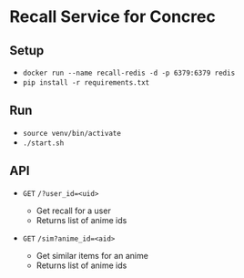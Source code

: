 # Recall Service for Concrec

## Setup
- `docker run --name recall-redis -d -p 6379:6379 redis`
- `pip install -r requirements.txt`

## Run
- `source venv/bin/activate`
- `./start.sh`

## API
- `GET` `/?user_id=<uid>`
  - Get recall for a user
  - Returns list of anime ids


- `GET` `/sim?anime_id=<aid>`
  - Get similar items for an anime
  - Returns list of anime ids
